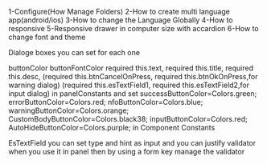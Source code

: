1-Configure(How Manage Folders)
2-How to create multi language app(android/ios)
3-How to change the Language Globally 4-How to responsive 5-Responsive drawer in computer size with
accardion 6-How to change font and theme

Dialoge boxes you can set for each one

buttonColor buttonFontColor required this.text, required this.title, required this.desc,
(required this.btnCancelOnPress, required this.btnOkOnPress,for warning dialog)
(required this.esTextField1, required this.esTextField2,for input dialog)
in panelConstants and set successButtonColor=Colors.green; errorButtonColor=Colors.red;
nfoButtonColor=Colors.blue; warningButtonColor=Colors.orange; CustomBodyButtonColor=Colors.black38;
inputButtonColor=Colors.red; AutoHideButtonColor=Colors.purple; in Component Constants

EsTextField you can set type and hint as input and you can justify validator when you use it in
panel then by using a form key manage the validator

